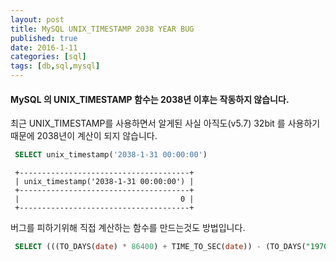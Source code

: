 ```yaml
---
layout: post
title: MySQL UNIX_TIMESTAMP 2038 YEAR BUG
published: true
date: 2016-1-11
categories: [sql]
tags: [db,sql,mysql]
---
```


#### MySQL 의 UNIX_TIMESTAMP 함수는 2038년 이후는 작동하지 않습니다.

최근 UNIX_TIMESTAMP를 사용하면서 알게된 사실
아직도(v5.7) 32bit 를 사용하기 때문에 2038년이 계산이 되지 않습니다.

```sql
 SELECT unix_timestamp('2038-1-31 00:00:00')
```

```
 +--------------------------------------+
 | unix_timestamp('2038-1-31 00:00:00') |
 +--------------------------------------+
 |                                    0 |
 +--------------------------------------+
```

버그를 피하기위해 직접 계산하는 함수를 만드는것도 방법입니다.

```sql
 SELECT (((TO_DAYS(date) * 86400) + TIME_TO_SEC(date)) - (TO_DAYS("1970-01-01") * 86400));
```

